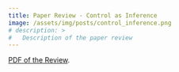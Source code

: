 ```yaml
---
title: Paper Review - Control as Inference
image: /assets/img/posts/control_inference.png
# description: >
#   Description of the paper review
---
```

<!---
In the context of...
and after analyzing the different properties of ...
Probabilistic inference can be used in a lot of [...] explain why we chose to do this.
-->

<html>
<head>
  <meta charset="UTF-8">
  <title>PDF.js Example</title>
  <script src="/assets/js/pdfjs/build/pdf.js"></script>
  <script src="/assets/js/pdfjs/build/control_inference/simple.js"></script>
</head>
<body>
  <a target="_blank" href="/assets/js/pdfjs/web/viewer.html?file=/assets/js/pdfjs/build/control_inference/RL_Probabilistic_Inference.pdf">
    <canvas id="pdf"></canvas>
  </a>
</body>
</html>

[PDF of the Review](/assets/js/pdfjs/web/viewer.html?file=/assets/js/pdfjs/build/control_inference/RL_Probabilistic_Inference.pdf). 